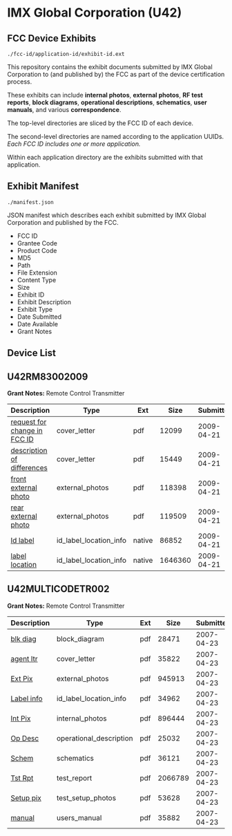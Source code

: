 # IMX Global Corporation (U42)
## FCC Device Exhibits

```
./fcc-id/application-id/exhibit-id.ext
```

This repository contains the exhibit documents submitted by IMX Global Corporation to (and published by) the FCC as part of the device certification process.

These exhibits can include **internal photos**, **external photos**, **RF test reports**, **block diagrams**, **operational descriptions**, **schematics**, **user manuals**, and various **correspondence**.

The top-level directories are sliced by the FCC ID of each device.

The second-level directories are named according to the application UUIDs. *Each FCC ID includes one or more application.*

Within each application directory are the exhibits submitted with that application. 

## Exhibit Manifest

```
./manifest.json
```

JSON manifest which describes each exhibit submitted by IMX Global Corporation and published by the FCC.

- FCC ID
- Grantee Code
- Product Code
- MD5
- Path
- File Extension
- Content Type
- Size
- Exhibit ID
- Exhibit Description
- Exhibit Type
- Date Submitted
- Date Available
- Grant Notes

## Device List
## U42RM83002009
**Grant Notes:** Remote Control Transmitter

| Description | Type | Ext | Size | Submitted | Available |
| ----------- | ---- | --- | ---- | --------- | --------- |
| [request for change in FCC ID](U42RM83002009/50b5117818568fcd71cde8fd4b00dc78/1099452.pdf) | cover_letter | pdf | 12099 | 2009-04-21 | 2009-04-21 |
| [description of differences](U42RM83002009/50b5117818568fcd71cde8fd4b00dc78/1099453.pdf) | cover_letter | pdf | 15449 | 2009-04-21 | 2009-04-21 |
| [front external photo](U42RM83002009/50b5117818568fcd71cde8fd4b00dc78/1099456.pdf) | external_photos | pdf | 118398 | 2009-04-21 | 2009-04-21 |
| [rear external photo](U42RM83002009/50b5117818568fcd71cde8fd4b00dc78/1099457.pdf) | external_photos | pdf | 119509 | 2009-04-21 | 2009-04-21 |
| [Id label](U42RM83002009/50b5117818568fcd71cde8fd4b00dc78/1099454.native) | id_label_location_info | native | 86852 | 2009-04-21 | 2009-04-21 |
| [label location](U42RM83002009/50b5117818568fcd71cde8fd4b00dc78/1099455.native) | id_label_location_info | native | 1646360 | 2009-04-21 | 2009-04-21 |
## U42MULTICODETR002
**Grant Notes:** Remote Control Transmitter

| Description | Type | Ext | Size | Submitted | Available |
| ----------- | ---- | --- | ---- | --------- | --------- |
| [blk diag](U42MULTICODETR002/14c2fc9cd5e3b30c8ce2f3f810cc65cf/783676.pdf) | block_diagram | pdf | 28471 | 2007-04-23 | 2007-04-23 |
| [agent ltr](U42MULTICODETR002/14c2fc9cd5e3b30c8ce2f3f810cc65cf/783675.pdf) | cover_letter | pdf | 35822 | 2007-04-23 | 2007-04-23 |
| [Ext Pix](U42MULTICODETR002/14c2fc9cd5e3b30c8ce2f3f810cc65cf/783677.pdf) | external_photos | pdf | 945913 | 2007-04-23 | 2007-04-23 |
| [Label info](U42MULTICODETR002/14c2fc9cd5e3b30c8ce2f3f810cc65cf/783679.pdf) | id_label_location_info | pdf | 34962 | 2007-04-23 | 2007-04-23 |
| [Int Pix](U42MULTICODETR002/14c2fc9cd5e3b30c8ce2f3f810cc65cf/783678.pdf) | internal_photos | pdf | 896444 | 2007-04-23 | 2007-04-23 |
| [Op Desc](U42MULTICODETR002/14c2fc9cd5e3b30c8ce2f3f810cc65cf/783680.pdf) | operational_description | pdf | 25032 | 2007-04-23 | 2007-04-23 |
| [Schem](U42MULTICODETR002/14c2fc9cd5e3b30c8ce2f3f810cc65cf/783681.pdf) | schematics | pdf | 36121 | 2007-04-23 | 2007-04-23 |
| [Tst Rpt](U42MULTICODETR002/14c2fc9cd5e3b30c8ce2f3f810cc65cf/783682.pdf) | test_report | pdf | 2066789 | 2007-04-23 | 2007-04-23 |
| [Setup pix](U42MULTICODETR002/14c2fc9cd5e3b30c8ce2f3f810cc65cf/783683.pdf) | test_setup_photos | pdf | 53628 | 2007-04-23 | 2007-04-23 |
| [manual](U42MULTICODETR002/14c2fc9cd5e3b30c8ce2f3f810cc65cf/783684.pdf) | users_manual | pdf | 35882 | 2007-04-23 | 2007-04-23 |
